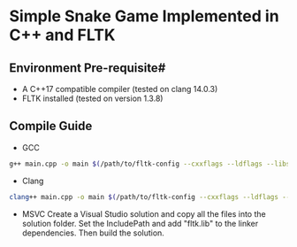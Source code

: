 # Simple Snake Game Implemented in C++ and FLTK

## Environment Pre-requisite#
- A C++17 compatible compiler (tested on clang 14.0.3)
- FLTK installed (tested on version 1.3.8)

## Compile Guide
- GCC
```sh
g++ main.cpp -o main $(/path/to/fltk-config --cxxflags --ldflags --libs)
```

- Clang
```sh
clang++ main.cpp -o main $(/path/to/fltk-config --cxxflags --ldflags --libs)
```

- MSVC
Create a Visual Studio solution and copy all the files into the solution folder. Set the IncludePath and add "fltk.lib" to the linker dependencies. Then build the solution.